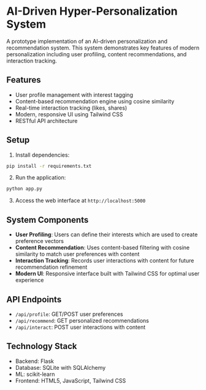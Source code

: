 # AI-Driven Hyper-Personalization System

A prototype implementation of an AI-driven personalization and recommendation system. This system demonstrates key features of modern personalization including user profiling, content recommendations, and interaction tracking.

## Features

- User profile management with interest tagging
- Content-based recommendation engine using cosine similarity
- Real-time interaction tracking (likes, shares)
- Modern, responsive UI using Tailwind CSS
- RESTful API architecture

## Setup

1. Install dependencies:
```bash
pip install -r requirements.txt
```

2. Run the application:
```bash
python app.py
```

3. Access the web interface at `http://localhost:5000`

## System Components

- **User Profiling**: Users can define their interests which are used to create preference vectors
- **Content Recommendation**: Uses content-based filtering with cosine similarity to match user preferences with content
- **Interaction Tracking**: Records user interactions with content for future recommendation refinement
- **Modern UI**: Responsive interface built with Tailwind CSS for optimal user experience

## API Endpoints

- `/api/profile`: GET/POST user preferences
- `/api/recommend`: GET personalized recommendations
- `/api/interact`: POST user interactions with content

## Technology Stack

- Backend: Flask
- Database: SQLite with SQLAlchemy
- ML: scikit-learn
- Frontend: HTML5, JavaScript, Tailwind CSS
